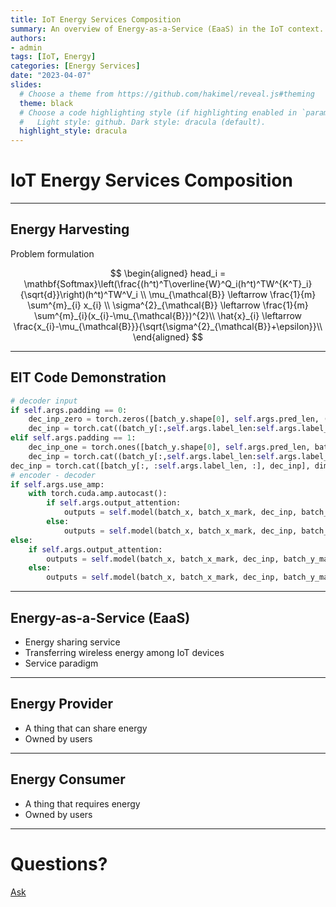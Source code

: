 ```yaml
---
title: IoT Energy Services Composition
summary: An overview of Energy-as-a-Service (EaaS) in the IoT context.
authors: 
- admin
tags: [IoT, Energy]
categories: [Energy Services]
date: "2023-04-07"
slides:
  # Choose a theme from https://github.com/hakimel/reveal.js#theming
  theme: black
  # Choose a code highlighting style (if highlighting enabled in `params.toml`)
  #   Light style: github. Dark style: dracula (default).
  highlight_style: dracula
---
```


# IoT Energy Services Composition

---
## Energy Harvesting
Problem formulation

$$
\begin{aligned}
head_i = \mathbf{Softmax}\left(\frac{(h^t)^T\overline{W}^Q_i(h^t)^TW^{K^T}_i}{\sqrt{d}}\right)(h^t)^TW^V_i \\
\mu_{\mathcal{B}} \leftarrow \frac{1}{m} \sum^{m}_{i} x_{i} \\
\sigma^{2}_{\mathcal{B}} \leftarrow \frac{1}{m} \sum^{m}_{i}(x_{i}-\mu_{\mathcal{B}})^{2}\\
\hat{x}_{i} \leftarrow \frac{x_{i}-\mu_{\mathcal{B}}}{\sqrt{\sigma^{2}_{\mathcal{B}}+\epsilon}}\\
\end{aligned}
$$

---
## EIT Code Demonstration
```python
# decoder input
if self.args.padding == 0:
    dec_inp_zero = torch.zeros([batch_y.shape[0], self.args.pred_len, (batch_y.shape[-1]-1)]).float()
    dec_inp = torch.cat((batch_y[:,self.args.label_len:self.args.label_len+self.args.pred_len,:1],dec_inp_zero), dim=2)
elif self.args.padding == 1:
    dec_inp_one = torch.ones([batch_y.shape[0], self.args.pred_len, batch_y.shape[-1]]).float()
    dec_inp = torch.cat((batch_y[:,self.args.label_len:self.args.label_len+self.args.pred_len,:1],dec_inp_one), dim=2)
dec_inp = torch.cat([batch_y[:, :self.args.label_len, :], dec_inp], dim=1).float().to(self.device)
# encoder - decoder
if self.args.use_amp:
    with torch.cuda.amp.autocast():
        if self.args.output_attention:
            outputs = self.model(batch_x, batch_x_mark, dec_inp, batch_y_mark)[0]
        else:
            outputs = self.model(batch_x, batch_x_mark, dec_inp, batch_y_mark)
else:
    if self.args.output_attention:
        outputs = self.model(batch_x, batch_x_mark, dec_inp, batch_y_mark)[0]
    else:
        outputs = self.model(batch_x, batch_x_mark, dec_inp, batch_y_mark)
```

---
## Energy-as-a-Service (EaaS)

- Energy sharing service
- Transferring wireless energy among IoT devices
- Service paradigm

---

## Energy Provider

- A thing that can share energy
- Owned by users

---

## Energy Consumer

- A thing that requires energy
- Owned by users

---

# Questions?

[Ask](https://github.com/Pengwei-Yang/Pengwei-Yang/discussions)


